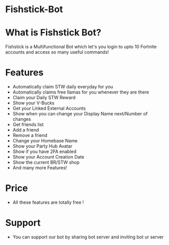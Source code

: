 # Fishstick-Bot

# What is Fishstick Bot?
Fishstick is a Multifunctional Bot which let's you login to upto 10 Fortnite accounts and access so many useful commands!

# Features
- Automatically claim STW daily everyday for you
- Automatically claims free llamas for you whenever they are there
- Claim your Daily STW Reward
- Show your V-Bucks
- Get your Linked External Accounts
- Show when you can change your Display Name next/Number of changes
- Get friends list
- Add a friend
- Remove a friend
- Change your Homebase Name
- Show your Party Hub Avatar
- Show if you have 2FA enabled
- Show your Account Creation Date
- Show the current BR/STW shop
- And many more Features!

# Price
- All these features are totally free !

# Support
- You can support our bot by sharing bot server and inviting bot ur server
